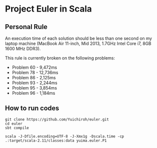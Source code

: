 Project Euler in Scala
===

Personal Rule
---
An execution time of each solution should be less than one second on my laptop machine (MacBook Air 11-inch, Mid 2013, 1.7GHz Intel Core i7, 8GB 1600 MHz DDR3).

This rule is currently broken on the following problems:

* Problem 60 - 9,472ms
* Problem 78 - 12,736ms
* Problem 86 - 2,125ms
* Problem 93 - 2,244ms
* Problem 95 - 3,854ms
* Problem 96 - 1,184ms


How to run codes
---

```
git clone https://github.com/Yuichiroh/euler.git
cd euler
sbt compile

scala -J-Dfile.encoding=UTF-8 -J-Xmx1g -Dscala.time -cp .:target/scala-2.11/classes:data yuima.euler.P1
```
